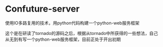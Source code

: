 # Confuture-server
使用IO多路复用的技术，用python代码构建一个python-web服务框架

这个是在研读了tornado的源码之后，根据从tornado中所获得的一些想法，自己从无到有写一个python-web服务框架，目前正处于开出初期
